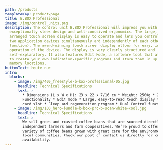 ```yaml
---
path: /products
templateKey: product-page
title: B.BOX Professional
image: /img/control_units.png
description: The control unit B.BOX Professional will impress you with its
  exceptionally sleek design and well-conceived ergonomics. The large, clearly
  arranged touch screen display is easy to operate and lets you control up to
  two application devices simultaneously and independently of each other (2-in-1
  function). The award-winning touch screen display allows for easy, intuitive
  operation of the device. The display is very clearly structured and
  self-explanatory. It also features Edit Mode, a software tool that allows you
  to create your own indication-specific programs and store them in up to nine
  memory locations.
buttonText: heute nur
intro:
  blurbs:
    - image: /img/400_freestyle-b-box-professional-05.jpg
      headline: Technical Specifications
      text: >
        * Dimensions (L x W x H): 23 x 22 x 7/16 cm * Weight: 2500g * 2-in-1
        Functionality * Edit mode * Large, easy-to-read touch display * Memory
        card slot * Sleep and regeneration program * Dual Control functionality
    - image: /img/100_hero-bundle-b-box-pro-b-scan-white-cool.jpg
      headline: Technical Specifications
      text: >
        We sell green and roasted coffee beans that are sourced directly from
        independent farmers and farm cooperatives. We’re proud to offer a
        variety of coffee beans grown with great care for the environment and
        local communities. Check our post or contact us directly for current
        availability.
---
```

